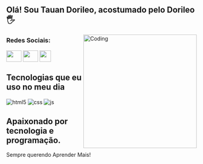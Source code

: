## Olá! Sou Tauan Dorileo, acostumado pelo Dorileo🖐️

<img align="right" alt="Coding" width="300" src="https://th.bing.com/th/id/R.21116158daaeb1459b4ec0758505e1ad?rik=vPMoxIc%2fQ%2fWttw&riu=http%3a%2f%2fclubedosgeeks.com.br%2fwp-content%2fuploads%2f2016%2f01%2fdormrm.gif&ehk=YnNztGdDz%2ftrBWZlRL1UY4p3ItEmN0FIcqoaVsdRcOI%3d&risl=&pid=ImgRaw&r=0">

<h3 align="left">Redes Sociais:</h3>
<p align="left">
<a href="https://www.linkedin.com/in/tauan-dorileo-a69256241/" target="_blank"><img align="center" src="https://cdn.jsdelivr.net/npm/simple-icons@3.0.1/icons/linkedin.svg" alt="" height="30" width="40"/></a>
<a href="https://www.instagram.com/t.dorileo26.12/" target="_blank"><img align="center" src="https://cdn.jsdelivr.net/npm/simple-icons@3.0.1/icons/instagram.svg" alt="" height="30" width="40" /></a>
<a href="https://wa.link/thynhg" target=_blank><img align="center" src="https://www.bing.com/images/search?view=detailV2&ccid=FIK9%2fLdj&id=8AD891E3712B33FE1E4A8E182CD250CD418D038E&thid=OIP.FIK9_Ldj3WLU6pvDSnSn_QHaHa&mediaurl=https%3a%2f%2fmultarte.com.br%2fwp-content%2fuploads%2f2018%2f10%2flogo-whatsapp-png-transparente12.png&cdnurl=https%3a%2f%2fth.bing.com%2fth%2fid%2fR.1482bdfcb763dd62d4ea9bc34a74a7fd%3frik%3djgONQc1Q0iwYjg%26pid%3dImgRaw%26r%3d0&exph=980&expw=980&q=Whats+App+Fundo+Preto&simid=608051560195911532&FORM=IRPRST&ck=C3BA37DDBE6A82FB2E376AFB9F73A5B0&selectedIndex=6&ajaxhist=0&ajaxserp=0" alt="" height="30" width"40" /></a>

## Tecnologias que eu uso no meu dia
<div style="display: inline_block">
  <img align="center" alt="html5" src="https://img.shields.io/badge/HTML5-E34F26?style=for-the-badge&logo=html5&logoColor=white" />
  <img align="center" alt="css" src="https://img.shields.io/badge/CSS3-1572B6?style=for-the-badge&logo=css3&logoColor=white" />
  <img align="center" alt="js" src="https://img.shields.io/badge/JavaScript-F7DF1E?style=for-the-badge&logo=javascript&logoColor=black" />

## Apaixonado por tecnologia e programação.
Sempre querendo Aprender Mais!
  
